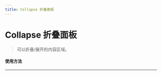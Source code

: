 ```yaml
---
title: Collapse 折叠面板
---
```


# Collapse 折叠面板

> 可以折叠/展开的内容区域。

#### 使用方法

---

<ClientOnly>
  <collapse-1></collapse-1>
  <collapse-2></collapse-2>
  <collapse-attributes></collapse-attributes>
  <collapse-attributes-item></collapse-attributes-item>
</ClientOnly>

